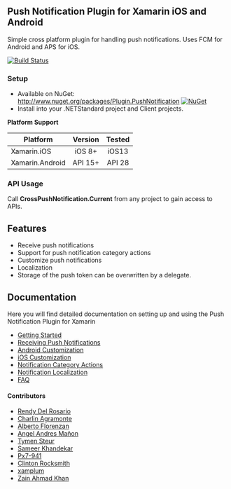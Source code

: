## Push Notification Plugin for Xamarin iOS and Android
Simple cross platform plugin for handling push notifications. Uses FCM for Android and APS for iOS.

[![Build Status](https://dev.azure.com/CrossGeeks/Plugins/_apis/build/status/PushNotification%20Plugin%20CI%20Pipeline?branchName=master)](https://dev.azure.com/CrossGeeks/Plugins/_build/latest?definitionId=4&branchName=master)

### Setup
* Available on NuGet: http://www.nuget.org/packages/Plugin.PushNotification [![NuGet](https://img.shields.io/nuget/v/Plugin.PushNotification.svg?label=NuGet)](https://www.nuget.org/packages/Plugin.PushNotification/)
* Install into your .NETStandard project and Client projects.

**Platform Support**

|Platform|Version|Tested
| ------------------- | :------------------: | :-------------------: |
|Xamarin.iOS|iOS 8+|iOS13|
|Xamarin.Android|API 15+|API 28|

### API Usage

Call **CrossPushNotification.Current** from any project to gain access to APIs.

## Features

- Receive push notifications
- Support for push notification category actions
- Customize push notifications
- Localization
- Storage of the push token can be overwritten by a delegate.


## Documentation

Here you will find detailed documentation on setting up and using the Push Notification Plugin for Xamarin

* [Getting Started](docs/GettingStarted.md)
* [Receiving Push Notifications](docs/ReceivingNotifications.md)
* [Android Customization](docs/AndroidCustomization.md)
* [iOS Customization](docs/iOSCustomization.md)
* [Notification Category Actions](docs/NotificationActions.md)
* [Notification Localization](docs/LocalizedPushNotifications.md)
* [FAQ](docs/FAQ.md)

#### Contributors

* [Rendy Del Rosario](https://github.com/rdelrosario)
* [Charlin Agramonte](https://github.com/char0394)
* [Alberto Florenzan](https://github.com/aflorenzan)
* [Angel Andres Mañon](https://github.com/AngelAndresM)
* [Tymen Steur](https://github.com/TymenSteur)
* [Sameer Khandekar](https://github.com/sameerkapps)
* [Px7-941](https://github.com/Px7-941)
* [Clinton Rocksmith](https://github.com/clintonrocksmith)
* [xamplum](https://github.com/xamplum)
* [Zain Ahmad Khan](https://github.com/zainniazi)

